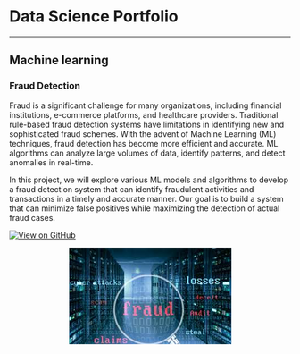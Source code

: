# Data Science Portfolio
---
## Machine learning

### Fraud Detection

Fraud is a significant challenge for many organizations, including financial institutions, e-commerce platforms, and healthcare providers. Traditional rule-based fraud detection systems have limitations in identifying new and sophisticated fraud schemes. With the advent of Machine Learning (ML) techniques, fraud detection has become more efficient and accurate. ML algorithms can analyze large volumes of data, identify patterns, and detect anomalies in real-time. 

In this project, we will explore various ML models and algorithms to develop a fraud detection system that can identify fraudulent activities and transactions in a timely and accurate manner. Our goal is to build a system that can minimize false positives while maximizing the detection of actual fraud cases.

[![View on GitHub](https://img.shields.io/badge/GitHub-View_on_GitHub-blue?logo=GitHub)](https://github.com/psaikrupa/fraud_detection)

<center><img src="/assets/img/Fraud.jpg"/></center>

